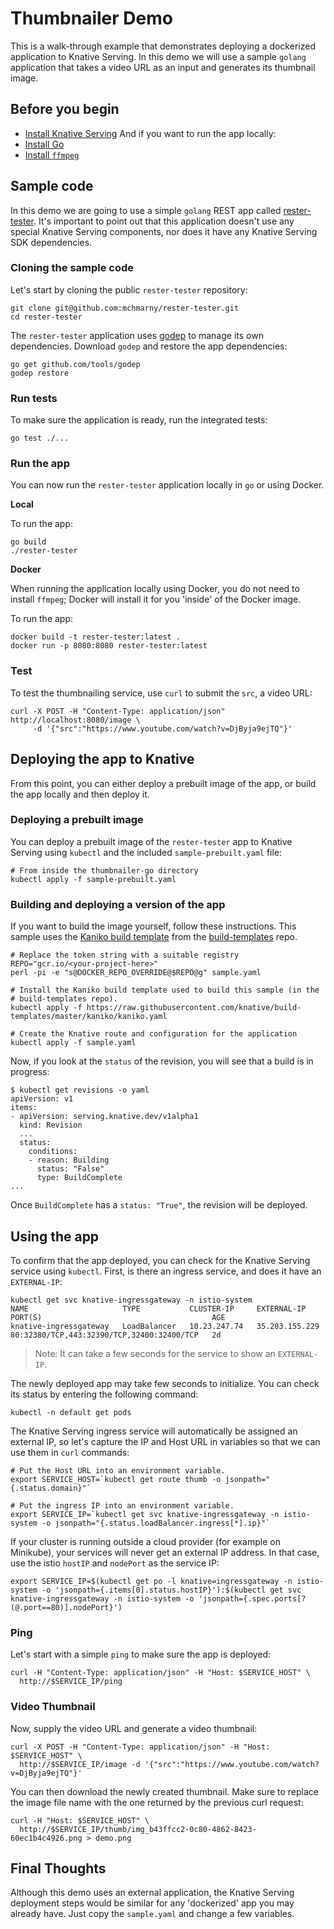 # Thumbnailer Demo

This is a walk-through example that demonstrates deploying a dockerized
application to Knative Serving. In this demo we will use a sample `golang`
application that takes a video URL as an input and generates its thumbnail image.

## Before you begin

* [Install Knative Serving](../../../install/README.md)
And if you want to run the app locally:
* [Install Go](https://golang.org/doc/install)
* [Install `ffmpeg`](https://www.ffmpeg.org/) 

## Sample code

In this demo we are going to use a simple `golang` REST app called
[rester-tester](https://github.com/mchmarny/rester-tester). It's important
to point out that this application doesn't use any special Knative Serving
components, nor does it have any Knative Serving SDK dependencies.

### Cloning the sample code

Let's start by cloning the public `rester-tester` repository:

```
git clone git@github.com:mchmarny/rester-tester.git
cd rester-tester
```

The `rester-tester` application uses [godep](https://github.com/tools/godep)
to manage its own dependencies. Download `godep` and restore the app dependencies:

```
go get github.com/tools/godep
godep restore
```

### Run tests

To make sure the application is ready, run the integrated tests:

```
go test ./...
```

### Run the app

You can now run the `rester-tester` application locally in `go` or using Docker.

**Local**

To run the app:

```
go build
./rester-tester
```

**Docker**

When running the application locally using Docker, you do not need to install `ffmpeg`;
Docker will install it for you 'inside' of the Docker image.

To run the app:

```
docker build -t rester-tester:latest .
docker run -p 8080:8080 rester-tester:latest
```

### Test

To test the thumbnailing service, use `curl` to submit the `src`, a video URL:

```
curl -X POST -H "Content-Type: application/json" http://localhost:8080/image \
     -d '{"src":"https://www.youtube.com/watch?v=DjByja9ejTQ"}'
```

## Deploying the app to Knative

From this point, you can either deploy a prebuilt image of the app, or build
the app locally and then deploy it.

### Deploying a prebuilt image

You can deploy a prebuilt image of the `rester-tester` app to Knative Serving using
`kubectl` and the included `sample-prebuilt.yaml` file:

```
# From inside the thumbnailer-go directory
kubectl apply -f sample-prebuilt.yaml
```

### Building and deploying a version of the app

If you want to build the image yourself, follow these instructions. This sample uses the
[Kaniko build
template](https://github.com/knative/build-templates/blob/master/kaniko/kaniko.yaml)
from the [build-templates](https://github.com/knative/build-templates/) repo.

```shell
# Replace the token string with a suitable registry
REPO="gcr.io/<your-project-here>"
perl -pi -e "s@DOCKER_REPO_OVERRIDE@$REPO@g" sample.yaml

# Install the Kaniko build template used to build this sample (in the
# build-templates repo).
kubectl apply -f https://raw.githubusercontent.com/knative/build-templates/master/kaniko/kaniko.yaml

# Create the Knative route and configuration for the application
kubectl apply -f sample.yaml
```


Now, if you look at the `status` of the revision, you will see that a build is in progress:

```shell
$ kubectl get revisions -o yaml
apiVersion: v1
items:
- apiVersion: serving.knative.dev/v1alpha1
  kind: Revision
  ...
  status:
    conditions:
    - reason: Building
      status: "False"
      type: BuildComplete
...
```

Once `BuildComplete` has a `status: "True"`, the revision will be deployed.


## Using the app

To confirm that the app deployed, you can check for the Knative Serving service using `kubectl`.
First, is there an ingress service, and does it have an `EXTERNAL-IP`:

```
kubectl get svc knative-ingressgateway -n istio-system
NAME                     TYPE           CLUSTER-IP     EXTERNAL-IP      PORT(S)                                      AGE
knative-ingressgateway   LoadBalancer   10.23.247.74   35.203.155.229   80:32380/TCP,443:32390/TCP,32400:32400/TCP   2d
```

> Note: It can take a few seconds for the service to show an `EXTERNAL-IP`.

The newly deployed app may take few seconds to initialize. You can check its status
by entering the following command:

```
kubectl -n default get pods
```

The Knative Serving ingress service will automatically be assigned an external IP,
so let's capture the IP and Host URL in variables so that we can use them
in `curl` commands:

```
# Put the Host URL into an environment variable.
export SERVICE_HOST=`kubectl get route thumb -o jsonpath="{.status.domain}"`

# Put the ingress IP into an environment variable.
export SERVICE_IP=`kubectl get svc knative-ingressgateway -n istio-system -o jsonpath="{.status.loadBalancer.ingress[*].ip}"`
```

If your cluster is running outside a cloud provider (for example on Minikube),
your services will never get an external IP address. In that case, use the istio
`hostIP` and `nodePort` as the service IP:

```shell
export SERVICE_IP=$(kubectl get po -l knative=ingressgateway -n istio-system -o 'jsonpath={.items[0].status.hostIP}'):$(kubectl get svc knative-ingressgateway -n istio-system -o 'jsonpath={.spec.ports[?(@.port==80)].nodePort}')
```

### Ping

Let's start with a simple `ping` to make sure the app is deployed:

```
curl -H "Content-Type: application/json" -H "Host: $SERVICE_HOST" \
  http://$SERVICE_IP/ping
```

### Video Thumbnail

Now, supply the video URL and generate a video thumbnail:

```
curl -X POST -H "Content-Type: application/json" -H "Host: $SERVICE_HOST" \
  http://$SERVICE_IP/image -d '{"src":"https://www.youtube.com/watch?v=DjByja9ejTQ"}'
```

You can then download the newly created thumbnail. Make sure to replace the
image file name with the one returned by the previous curl request:

```
curl -H "Host: $SERVICE_HOST" \
  http://$SERVICE_IP/thumb/img_b43ffcc2-0c80-4862-8423-60ec1b4c4926.png > demo.png
```

## Final Thoughts

Although this demo uses an external application, the Knative Serving deployment
steps would be similar for any 'dockerized' app you may already have.
Just copy the `sample.yaml` and change a few variables.
